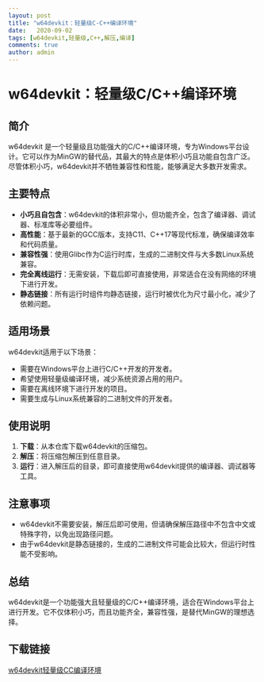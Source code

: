```yaml
---
layout: post
title: "w64devkit：轻量级C-C++编译环境"
date:   2020-09-02
tags: [w64devkit,轻量级,C++,解压,编译]
comments: true
author: admin
---
```

# w64devkit：轻量级C/C++编译环境

## 简介

w64devkit 是一个轻量级且功能强大的C/C++编译环境，专为Windows平台设计。它可以作为MinGW的替代品，其最大的特点是体积小巧且功能自包含广泛。尽管体积小巧，w64devkit并不牺牲兼容性和性能，能够满足大多数开发需求。

## 主要特点

- **小巧且自包含**：w64devkit的体积非常小，但功能齐全，包含了编译器、调试器、标准库等必要组件。
- **高性能**：基于最新的GCC版本，支持C11、C++17等现代标准，确保编译效率和代码质量。
- **兼容性强**：使用Glibc作为C运行时库，生成的二进制文件与大多数Linux系统兼容。
- **完全离线运行**：无需安装，下载后即可直接使用，非常适合在没有网络的环境下进行开发。
- **静态链接**：所有运行时组件均静态链接，运行时被优化为尺寸最小化，减少了依赖问题。

## 适用场景

w64devkit适用于以下场景：

- 需要在Windows平台上进行C/C++开发的开发者。
- 希望使用轻量级编译环境，减少系统资源占用的用户。
- 需要在离线环境下进行开发的项目。
- 需要生成与Linux系统兼容的二进制文件的开发者。

## 使用说明

1. **下载**：从本仓库下载w64devkit的压缩包。
2. **解压**：将压缩包解压到任意目录。
3. **运行**：进入解压后的目录，即可直接使用w64devkit提供的编译器、调试器等工具。

## 注意事项

- w64devkit不需要安装，解压后即可使用，但请确保解压路径中不包含中文或特殊字符，以免出现路径问题。
- 由于w64devkit是静态链接的，生成的二进制文件可能会比较大，但运行时性能不受影响。

## 总结

w64devkit是一个功能强大且轻量级的C/C++编译环境，适合在Windows平台上进行开发。它不仅体积小巧，而且功能齐全，兼容性强，是替代MinGW的理想选择。

## 下载链接

[w64devkit轻量级CC编译环境](https://pan.quark.cn/s/f4f30ef6034f)
